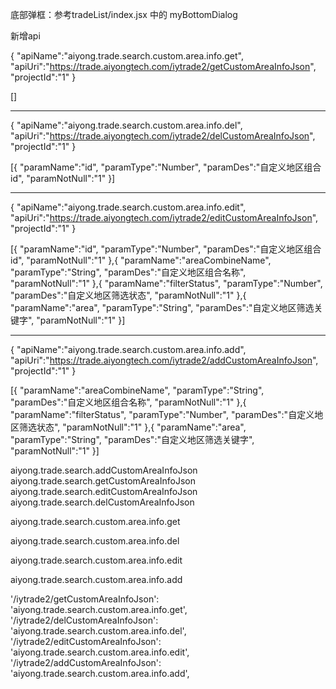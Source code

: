 底部弹框：参考tradeList/index.jsx 中的 myBottomDialog



新增api

{ "apiName":"aiyong.trade.search.custom.area.info.get", "apiUri":"https://trade.aiyongtech.com/iytrade2/getCustomAreaInfoJson", "projectId":"1" }

[]

--------

 { "apiName":"aiyong.trade.search.custom.area.info.del", "apiUri":"https://trade.aiyongtech.com/iytrade2/delCustomAreaInfoJson", "projectId":"1" }

 [{ "paramName":"id", "paramType":"Number", "paramDes":"自定义地区组合id", "paramNotNull":"1" }]

---

{ "apiName":"aiyong.trade.search.custom.area.info.edit", "apiUri":"https://trade.aiyongtech.com/iytrade2/editCustomAreaInfoJson", "projectId":"1" }

[{ "paramName":"id", "paramType":"Number", "paramDes":"自定义地区组合id", "paramNotNull":"1" },{ "paramName":"areaCombineName", "paramType":"String", "paramDes":"自定义地区组合名称", "paramNotNull":"1" },{ "paramName":"filterStatus", "paramType":"Number", "paramDes":"自定义地区筛选状态", "paramNotNull":"1" },{ "paramName":"area", "paramType":"String", "paramDes":"自定义地区筛选关键字", "paramNotNull":"1" }]

------

{ "apiName":"aiyong.trade.search.custom.area.info.add", "apiUri":"https://trade.aiyongtech.com/iytrade2/addCustomAreaInfoJson", "projectId":"1" }

 [{ "paramName":"areaCombineName", "paramType":"String", "paramDes":"自定义地区组合名称", "paramNotNull":"1" },{ "paramName":"filterStatus", "paramType":"Number", "paramDes":"自定义地区筛选状态", "paramNotNull":"1" },{ "paramName":"area", "paramType":"String", "paramDes":"自定义地区筛选关键字", "paramNotNull":"1" }]





aiyong.trade.search.addCustomAreaInfoJson
aiyong.trade.search.getCustomAreaInfoJson
aiyong.trade.search.editCustomAreaInfoJson
aiyong.trade.search.delCustomAreaInfoJson





aiyong.trade.search.custom.area.info.get

aiyong.trade.search.custom.area.info.del

aiyong.trade.search.custom.area.info.edit

aiyong.trade.search.custom.area.info.add





'/iytrade2/getCustomAreaInfoJson': 'aiyong.trade.search.custom.area.info.get',
'/iytrade2/delCustomAreaInfoJson': 'aiyong.trade.search.custom.area.info.del',
'/iytrade2/editCustomAreaInfoJson': 'aiyong.trade.search.custom.area.info.edit',
'/iytrade2/addCustomAreaInfoJson': 'aiyong.trade.search.custom.area.info.add',